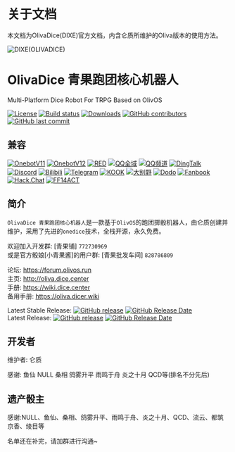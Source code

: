 # 关于文档
本文档为OlivaDice(DIXE)官方文档，内含仑质所维护的Oliva版本的使用方法。

![DIXE(OLIVADICE)](_static/DIXE_OLIVADICE.jpg)

# OlivaDice 青果跑团核心机器人
Multi-Platform Dice Robot For TRPG Based on OlivOS

[![License](https://img.shields.io/github/license/OlivOS-Team/OlivaDiceCore.svg)](http://www.gnu.org/licenses)
[![Build status](https://ci.appveyor.com/api/projects/status/k1kxb3dpnd2ng88m/branch/Oliva?svg=true)](https://ci.appveyor.com/project/lunzhiPenxil/olivadice/branch/Oliva)
[![Downloads](https://img.shields.io/github/downloads/OlivOS-Team/OlivaDiceCore/total.svg)](https://github.com/OlivOS-Team/OlivaDiceCore/releases)
[![GitHub contributors](https://img.shields.io/github/contributors/OlivOS-Team/OlivaDiceCore.svg)](https://github.com/OlivOS-Team/OlivaDiceCore/graphs/contributors)
[![GitHub last commit](https://img.shields.io/github/last-commit/OlivOS-Team/OlivaDiceCore.svg)](https://github.com/OlivOS-Team/OlivaDiceCore/commits)

## 兼容
[![OnebotV11](https://img.shields.io/badge/-OnebotV11-111111?style=flat-square&logoColor=white)](https://github.com/botuniverse/onebot)
[![OnebotV12](https://img.shields.io/badge/-OnebotV12-111111?style=flat-square&logoColor=white)](https://github.com/botuniverse/onebot)
[![RED](https://img.shields.io/badge/-RED-111111?style=flat-square&logoColor=white)](https://chrononeko.github.io/QQNTRedProtocol/)
[![QQ全域](https://img.shields.io/badge/-QQ%E5%85%A8%E5%9F%9F-EB1923?style=flat-square&logo=Tencent%20QQ&logoColor=white)](https://bot.q.qq.com/wiki/)
[![QQ频道](https://img.shields.io/badge/-QQ%E9%A2%91%E9%81%93-EB1923?style=flat-square&logo=Tencent%20QQ&logoColor=white)](https://bot.q.qq.com/wiki/)
[![DingTalk](https://img.shields.io/badge/-%E9%92%89%E9%92%89-007FFF?style=flat-square&logo=alibabadotcom&logoColor=white)](https://open.dingtalk.com/)
[![Discord](https://img.shields.io/badge/-Discord-6666CC?style=flat-square&logo=Discord&logoColor=white)](https://discord.com/)
[![Bilibili](https://img.shields.io/badge/-Bilibili-FB7299?style=flat-square&logo=Bilibili&logoColor=white)](http://www.bilibili.com/)
[![Telegram](https://img.shields.io/badge/-Telegram-26A5E4?style=flat-square&logo=Telegram&logoColor=white)](https://telegram.org/)
[![KOOK](https://img.shields.io/badge/-%E5%BC%80%E9%BB%91%E5%95%A6KOOK-83E700?style=flat-square&logo=Discord&logoColor=white)](https://www.kookapp.cn/)
[![大别野](https://img.shields.io/badge/-%E7%B1%B3%E6%B8%B8%E7%A4%BE%E5%A4%A7%E5%88%AB%E9%87%8E-59DBFC?style=flat-square&logoColor=white)](https://open.miyoushe.com/)
[![Dodo](https://img.shields.io/badge/-Dodo-00B8AA?style=flat-square&logo=%2Fe%2F&logoColor=white)](https://dodo.link/)
[![Fanbook](https://img.shields.io/badge/-Fanbook-1A52F3?style=flat-square&logo=sharp&logoColor=white)](https://fanbook.mobi/)
[![Hack.Chat](https://img.shields.io/badge/-Hack.Chat-20201D?style=flat-square&logo=Hetzner&logoColor=white)](https://hack.chat/)
[![FF14ACT](https://img.shields.io/badge/-FF14ACT-ED1C24?style=flat-square&logo=squareenix&logoColor=white)](https://advancedcombattracker.com/download.php)

## 简介

`OlivaDice 青果跑团核心机器人`是一款基于`OlivOS`的跑团掷骰机器人，由仑质创建并维护，采用了先进的`onedice`技术，全栈开源，永久免费。

欢迎加入开发群: [青果铺] `772730969`  
或是官方骰娘[小青果酱]的用户群: [青果批发车间] `828786809`  
  
论坛: <https://forum.olivos.run>  
主页: <http://oliva.dice.center>  
手册: <https://wiki.dice.center>  
备用手册: <https://oliva.dicer.wiki>  

Latest Stable Release: [![GitHub release](https://img.shields.io/github/release/OlivOS-Team/OlivaDiceCore.svg)](https://github.com/OlivOS-Team/OlivaDiceCore/releases) [![GitHub Release Date](https://img.shields.io/github/release-date/OlivOS-Team/OlivaDiceCore.svg)](https://github.com/OlivOS-Team/OlivaDiceCore/releases)  
Latest Release: [![GitHub release](https://img.shields.io/github/release-pre/OlivOS-Team/OlivaDiceCore.svg)](https://github.com/OlivOS-Team/OlivaDiceCore/releases) [![GitHub Release Date](https://img.shields.io/github/release-date-pre/OlivOS-Team/OlivaDiceCore.svg)](https://github.com/OlivOS-Team/OlivaDiceCore/releases)  

## 开发者

维护者: 仑质

感谢: 鱼仙 NULL 桑相 鸽雾升平 雨鸣于舟 炎之十月 QCD等(排名不分先后)

## 遗产骰主

感谢:NULL、鱼仙、桑相、鸽雾升平、雨鸣于舟、炎之十月、QCD、流云、都筑京香、绫目等

名单还在补完，请加群进行沟通~


